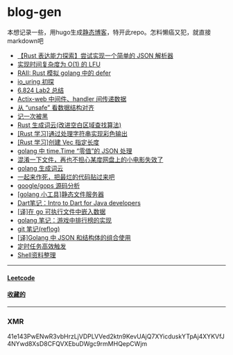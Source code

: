 # blog-gen

本想记录一些，用hugo生成[静态博客](https://github.com/liyiheng/blog)，特开此repo。怎料懒癌又犯，就直接markdown吧

- [【Rust 表达能力探索】尝试实现一个简单的 JSON 解析器](content/post/rust_json_parser.md)
- [实现时间复杂度为 O(1) 的 LFU](content/post/rust_lfu.md)
- [RAII: Rust 模拟 golang 中的 defer](content/post/rust_raii_defer.md)
- [io\_uring 初探](content/post/io_uring.md)
- [6.824 Lab2 总结](content/post/lab2_review.md)
- [Actix-web 中间件、handler 间传递数据](content/post/pass_value_through_middlewares.md)
- [从 “unsafe” 看数据结构对齐](content/post/memory_align.md)
- [记一次被黑](content/post/hacked_by_miner.md)
- [Rust 生成词云(改进空白区域查找算法)](https://github.com/liyiheng/wordcloud/tree/master/wordcloud-rs)
- [[Rust 学习]通过处理字符串实现彩色输出](https://github.com/liyiheng/blog-gen/tree/master/code/rust/color_text)
- [[Rust 学习]创建 Vec 指定长度](content/post/rust-vec-len.md)
- [golang 中 time.Time “零值”的 JSON 处理](content/post/mgo_omit_time.md)
- [混淆一下文件，再也不担心某度网盘上的小电影失效了](code/proguard/app.go)
- [golang 生成词云](https://github.com/liyiheng/wordcloud)
- [一起来作死，把最烂的代码贴过来吧](https://github.com/liyiheng/blog-gen/issues/1)
- [google/gops 源码分析](content/post/gops.md)
- [[golang 小工具]静态文件服务器](content/post/golangkit-fileserver.md)
- [Dart笔记：Intro to Dart for Java developers](content/post/intro-2-dart-4-java-developers.md)
- [[译]在 go 可执行文件中嵌入数据](content/post/embedding-data-in-go-executables.md)
- [golang 笔记：游戏中排行榜的实现](content/post/implementation-of-ranking.md)
- [git 笔记(reflog)](content/post/git-note-reflog.md)
- [[译]Golang 中 JSON 和结构体的组合使用](content/post/json_composition.md)
- [定时任务高效触发](code/mylib/wheel_timer.go)
- [Shell资料整理](content/post/shell.md)
---
#### [Leetcode](https://github.com/liyiheng/blog-gen/tree/master/code/leetcode/src/bin)
#### [收藏的](https://github.com/liyiheng/browser-bookmarks)
---

### XMR 

41e143PwENwR3vbHrzLjVDPLVVed2ktn9KevUAjQ7XYicduskYTpAj4XYKVfJ4NYwd8XsD8CFQVXEbuDWgc9rmMHQepCWjm
